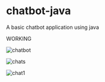 # chatbot-java
A basic chatbot application using java


WORKING

![chatbot](https://github.com/user-attachments/assets/a45fd907-67d9-43c7-9b51-cb88b378e9fb)

![chats](https://github.com/user-attachments/assets/5f043809-b4cd-4b8d-b7fc-3fc68c0b242a)


![chat1](https://github.com/user-attachments/assets/1ff6e184-1809-4c9d-8255-593f22b33356)
